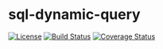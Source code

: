 # sql-dynamic-query
[![License](http://img.shields.io/:license-apache-brightgreen.svg)](http://www.apache.org/licenses/LICENSE-2.0.html)
[![Build Status](https://travis-ci.org/wz2cool/sql-dynamic-query.svg?branch=master)](https://travis-ci.org/wz2cool/sql-dynamic-query/jobs/286837021)
[![Coverage Status](https://coveralls.io/repos/github/wz2cool/sql-dynamic-query/badge.svg?branch=master)](https://coveralls.io/github/wz2cool/sql-dynamic-query?branch=master)

